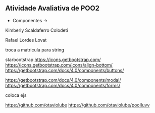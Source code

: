 ## Atividade Avaliativa de POO2

- Componentes ->
<p>Kimberly Scaldaferro Colodeti</p>
<p>Rafael Lordes Lovat</p>



troca a matricula para string

starbootstrap
https://icons.getbootstrap.com/
https://icons.getbootstrap.com/icons/align-bottom/
https://getbootstrap.com/docs/4.0/components/buttons/


https://getbootstrap.com/docs/4.0/components/modal/
https://getbootstrap.com/docs/4.0/components/forms/

coloca ejs

https://github.com/otaviolube
https://github.com/otaviolube/pooIIuvv
